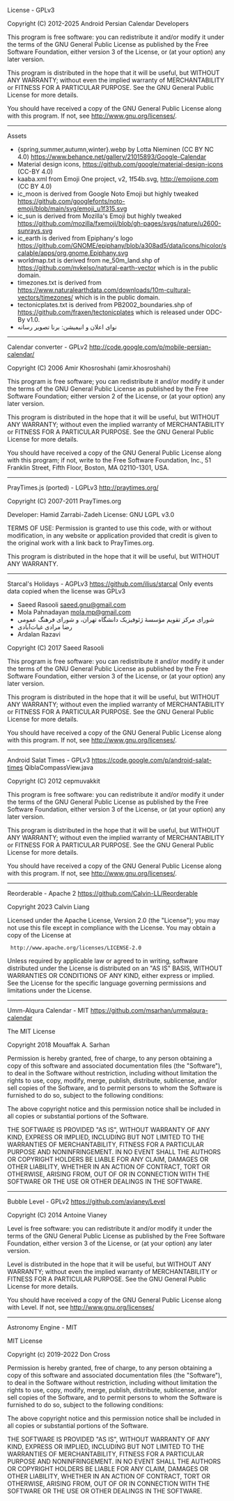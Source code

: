 License - GPLv3

Copyright (C) 2012-2025  Android Persian Calendar Developers

This program is free software: you can redistribute it and/or modify
it under the terms of the GNU General Public License as published by
the Free Software Foundation, either version 3 of the License, or
(at your option) any later version.

This program is distributed in the hope that it will be useful,
but WITHOUT ANY WARRANTY; without even the implied warranty of
MERCHANTABILITY or FITNESS FOR A PARTICULAR PURPOSE.  See the
GNU General Public License for more details.

You should have received a copy of the GNU General Public License
along with this program.  If not, see http://www.gnu.org/licenses/.

----
Assets
* {spring,summer,autumn,winter}.webp by Lotta Nieminen (CC BY NC 4.0)
  https://www.behance.net/gallery/21015893/Google-Calendar
* Material design icons, https://github.com/google/material-design-icons (CC-BY 4.0)
* kaaba.xml from Emoji One project, v2, 1f54b.svg, http://emojione.com (CC BY 4.0)
* ic_moon is derived from Google Noto Emoji but highly tweaked
  https://github.com/googlefonts/noto-emoji/blob/main/svg/emoji_u1f315.svg
* ic_sun is derived from Mozilla's Emoji but highly tweaked
  https://github.com/mozilla/fxemoji/blob/gh-pages/svgs/nature/u2600-sunrays.svg
* ic_earth is derived from Epiphany's logo
  https://github.com/GNOME/epiphany/blob/a308ad5/data/icons/hicolor/scalable/apps/org.gnome.Epiphany.svg
* worldmap.txt is derived from ne_50m_land.shp of https://github.com/nvkelso/natural-earth-vector
  which is in the public domain.
* timezones.txt is derived from https://www.naturalearthdata.com/downloads/10m-cultural-vectors/timezones/
  which is in the public domain.
* tectonicplates.txt is derived from PB2002_boundaries.shp of https://github.com/fraxen/tectonicplates
  which is released under ODC-By v1.0.
* نوای اعلان و انیمیشن: برنا تصویر رسانه

----
Calendar converter - GPLv2
http://code.google.com/p/mobile-persian-calendar/

  Copyright (C) 2006  Amir Khosroshahi (amir.khosroshahi)

  This program is free software; you can redistribute it and/or
  modify it under the terms of the GNU General Public License
  as published by the Free Software Foundation; either version 2
  of the License, or (at your option) any later version.

  This program is distributed in the hope that it will be useful,
  but WITHOUT ANY WARRANTY; without even the implied warranty of
  MERCHANTABILITY or FITNESS FOR A PARTICULAR PURPOSE.  See the
  GNU General Public License for more details.

  You should have received a copy of the GNU General Public License
  along with this program; if not, write to the Free Software
  Foundation, Inc., 51 Franklin Street, Fifth Floor, Boston, MA  02110-1301, USA.

----
PrayTimes.js (ported) - LGPLv3
http://praytimes.org/

  Copyright (C) 2007-2011 PrayTimes.org

  Developer: Hamid Zarrabi-Zadeh
  License: GNU LGPL v3.0

  TERMS OF USE:
    Permission is granted to use this code, with or
    without modification, in any website or application
    provided that credit is given to the original work
    with a link back to PrayTimes.org.

  This program is distributed in the hope that it will
  be useful, but WITHOUT ANY WARRANTY.

----
Starcal's Holidays - AGPLv3
https://github.com/ilius/starcal
Only events data copied when the license was GPLv3

  * Saeed Rasooli <saeed.gnu@gmail.com>
  * Mola Pahnadayan <mola.mp@gmail.com>
  * شورای مرکز تقویم مؤسسهٔ ژئوفیزیک دانشگاه تهران، و شورای فرهنگ عمومی
  * رضا مرادی غیاث‌آبادی
  * Ardalan Razavi

  Copyright (C) 2017  Saeed Rasooli

  This program is free software: you can redistribute it and/or modify
  it under the terms of the GNU General Public License as published by
  the Free Software Foundation, either version 3 of the License, or
  (at your option) any later version.

  This program is distributed in the hope that it will be useful,
  but WITHOUT ANY WARRANTY; without even the implied warranty of
  MERCHANTABILITY or FITNESS FOR A PARTICULAR PURPOSE.  See the
  GNU General Public License for more details.

  You should have received a copy of the GNU General Public License
  along with this program.  If not, see <http://www.gnu.org/licenses/>.

----
Android Salat Times - GPLv3
https://code.google.com/p/android-salat-times
QiblaCompassView.java

  Copyright (C) 2012  cepmuvakkit

  This program is free software: you can redistribute it and/or modify
  it under the terms of the GNU General Public License as published by
  the Free Software Foundation, either version 3 of the License, or
  (at your option) any later version.

  This program is distributed in the hope that it will be useful,
  but WITHOUT ANY WARRANTY; without even the implied warranty of
  MERCHANTABILITY or FITNESS FOR A PARTICULAR PURPOSE.  See the
  GNU General Public License for more details.

  You should have received a copy of the GNU General Public License
  along with this program.  If not, see <http://www.gnu.org/licenses/>.

----
Reorderable - Apache 2
https://github.com/Calvin-LL/Reorderable

  Copyright 2023 Calvin Liang

  Licensed under the Apache License, Version 2.0 (the "License");
  you may not use this file except in compliance with the License.
  You may obtain a copy of the License at

     http://www.apache.org/licenses/LICENSE-2.0

  Unless required by applicable law or agreed to in writing, software
  distributed under the License is distributed on an "AS IS" BASIS,
  WITHOUT WARRANTIES OR CONDITIONS OF ANY KIND, either express or implied.
  See the License for the specific language governing permissions and
  limitations under the License.

----
Umm-Alqura Calendar - MIT
https://github.com/msarhan/ummalqura-calendar

  The MIT License

  Copyright 2018 Mouaffak A. Sarhan

  Permission is hereby granted, free of charge, to any person obtaining a copy
  of this software and associated documentation files (the "Software"), to deal
  in the Software without restriction, including without limitation the rights
  to use, copy, modify, merge, publish, distribute, sublicense, and/or sell
  copies of the Software, and to permit persons to whom the Software is
  furnished to do so, subject to the following conditions:

  The above copyright notice and this permission notice shall be included in
  all copies or substantial portions of the Software.

  THE SOFTWARE IS PROVIDED "AS IS", WITHOUT WARRANTY OF ANY KIND, EXPRESS OR
  IMPLIED, INCLUDING BUT NOT LIMITED TO THE WARRANTIES OF MERCHANTABILITY,
  FITNESS FOR A PARTICULAR PURPOSE AND NONINFRINGEMENT. IN NO EVENT SHALL THE
  AUTHORS OR COPYRIGHT HOLDERS BE LIABLE FOR ANY CLAIM, DAMAGES OR OTHER
  LIABILITY, WHETHER IN AN ACTION OF CONTRACT, TORT OR OTHERWISE, ARISING FROM,
  OUT OF OR IN CONNECTION WITH THE SOFTWARE OR THE USE OR OTHER DEALINGS IN
  THE SOFTWARE.

----
Bubble Level - GPLv2
https://github.com/avianey/Level

  Copyright (C) 2014 Antoine Vianey

  Level is free software: you can redistribute it and/or modify
  it under the terms of the GNU General Public License as published by
  the Free Software Foundation, either version 3 of the License, or
  (at your option) any later version.

  Level is distributed in the hope that it will be useful,
  but WITHOUT ANY WARRANTY; without even the implied warranty of
  MERCHANTABILITY or FITNESS FOR A PARTICULAR PURPOSE.  See the
  GNU General Public License for more details.

  You should have received a copy of the GNU General Public License
  along with Level. If not, see <http://www.gnu.org/licenses/>

----
Astronomy Engine - MIT

MIT License

  Copyright (c) 2019-2022 Don Cross

  Permission is hereby granted, free of charge, to any person obtaining a copy
  of this software and associated documentation files (the "Software"), to deal
  in the Software without restriction, including without limitation the rights
  to use, copy, modify, merge, publish, distribute, sublicense, and/or sell
  copies of the Software, and to permit persons to whom the Software is
  furnished to do so, subject to the following conditions:

  The above copyright notice and this permission notice shall be included in all
  copies or substantial portions of the Software.

  THE SOFTWARE IS PROVIDED "AS IS", WITHOUT WARRANTY OF ANY KIND, EXPRESS OR
  IMPLIED, INCLUDING BUT NOT LIMITED TO THE WARRANTIES OF MERCHANTABILITY,
  FITNESS FOR A PARTICULAR PURPOSE AND NONINFRINGEMENT. IN NO EVENT SHALL THE
  AUTHORS OR COPYRIGHT HOLDERS BE LIABLE FOR ANY CLAIM, DAMAGES OR OTHER
  LIABILITY, WHETHER IN AN ACTION OF CONTRACT, TORT OR OTHERWISE, ARISING FROM,
  OUT OF OR IN CONNECTION WITH THE SOFTWARE OR THE USE OR OTHER DEALINGS IN THE
  SOFTWARE.
